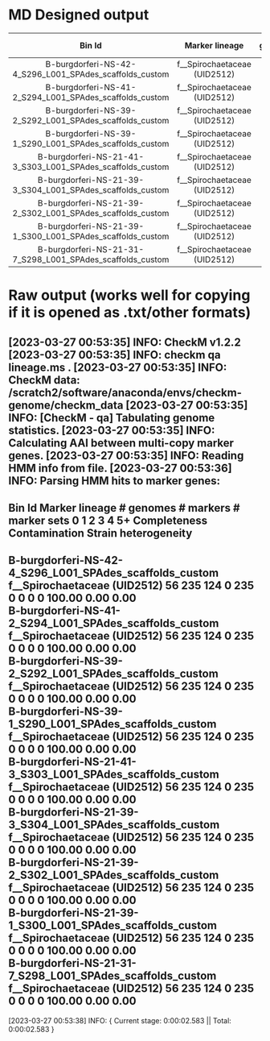 # MD Designed output

| Bin Id                                                      | Marker lineage                 | genomes |  markers   |marker sets|  0   | 1   | 2 | 3 | 4 | 5+  | Completeness | Contamination  | Strain heterogeneity |
|:-----------------------------------------------------------:|:------------------------------:|:-------:|:----------:|:---------:|:----:|:---:|:-:|:-:|:-:|:---:|:------------:|:--------------:|:--------------------:|
  B-burgdorferi-NS-42-4_S296_L001_SPAdes_scaffolds_custom     | f__Spirochaetaceae (UID2512)   |   56    |    235     |     124   |    0 | 235 | 0 | 0 | 0 | 0   |   100.00     |     0.00       |       0.00           |
  B-burgdorferi-NS-41-2_S294_L001_SPAdes_scaffolds_custom     | f__Spirochaetaceae (UID2512)   |   56    |    235     |     124   |    0 | 235 | 0 | 0 | 0 | 0   |   100.00     |     0.00       |       0.00           |
  B-burgdorferi-NS-39-2_S292_L001_SPAdes_scaffolds_custom     | f__Spirochaetaceae (UID2512)   |   56    |    235     |     124   |    0 | 235 | 0 | 0 | 0 | 0   |   100.00     |     0.00       |       0.00           |
  B-burgdorferi-NS-39-1_S290_L001_SPAdes_scaffolds_custom     | f__Spirochaetaceae (UID2512)   |   56    |    235     |     124   |    0 | 235 | 0 | 0 | 0 | 0   |   100.00     |     0.00       |       0.00           |
  B-burgdorferi-NS-21-41-3_S303_L001_SPAdes_scaffolds_custom  | f__Spirochaetaceae (UID2512)   |   56    |    235     |     124   |    0 | 235 | 0 | 0 | 0 | 0   |   100.00     |     0.00       |       0.00           |
  B-burgdorferi-NS-21-39-3_S304_L001_SPAdes_scaffolds_custom  | f__Spirochaetaceae (UID2512)   |   56    |    235     |     124   |    0 | 235 | 0 | 0 | 0 | 0   |   100.00     |     0.00       |       0.00           |
  B-burgdorferi-NS-21-39-2_S302_L001_SPAdes_scaffolds_custom  | f__Spirochaetaceae (UID2512)   |   56    |    235     |     124   |    0 | 235 | 0 | 0 | 0 | 0   |   100.00     |     0.00       |       0.00           |
  B-burgdorferi-NS-21-39-1_S300_L001_SPAdes_scaffolds_custom  | f__Spirochaetaceae (UID2512)   |   56    |    235     |     124   |    0 | 235 | 0 | 0 | 0 | 0   |   100.00     |     0.00       |       0.00           |
  B-burgdorferi-NS-21-31-7_S298_L001_SPAdes_scaffolds_custom  | f__Spirochaetaceae (UID2512)   |   56    |    235     |     124   |    0 | 235 | 0 | 0 | 0 | 0   |   100.00     |     0.00       |       0.00           |

# Raw output (works well for copying if it is opened as .txt/other formats) 

[2023-03-27 00:53:35] INFO: CheckM v1.2.2
[2023-03-27 00:53:35] INFO: checkm qa lineage.ms .
[2023-03-27 00:53:35] INFO: CheckM data: /scratch2/software/anaconda/envs/checkm-genome/checkm_data
[2023-03-27 00:53:35] INFO: [CheckM - qa] Tabulating genome statistics.
[2023-03-27 00:53:35] INFO: Calculating AAI between multi-copy marker genes.
[2023-03-27 00:53:35] INFO: Reading HMM info from file.
[2023-03-27 00:53:36] INFO: Parsing HMM hits to marker genes:
----------------------------------------------------------------------------------------------------------------------------------------------------------------------------------------------------------------------
  Bin Id                                                              Marker lineage          # genomes   # markers   # marker sets   0    1    2   3   4   5+   Completeness   Contamination   Strain heterogeneity  
----------------------------------------------------------------------------------------------------------------------------------------------------------------------------------------------------------------------
  B-burgdorferi-NS-42-4_S296_L001_SPAdes_scaffolds_custom      f__Spirochaetaceae (UID2512)       56         235           124        0   235   0   0   0   0       100.00           0.00               0.00          
  B-burgdorferi-NS-41-2_S294_L001_SPAdes_scaffolds_custom      f__Spirochaetaceae (UID2512)       56         235           124        0   235   0   0   0   0       100.00           0.00               0.00          
  B-burgdorferi-NS-39-2_S292_L001_SPAdes_scaffolds_custom      f__Spirochaetaceae (UID2512)       56         235           124        0   235   0   0   0   0       100.00           0.00               0.00          
  B-burgdorferi-NS-39-1_S290_L001_SPAdes_scaffolds_custom      f__Spirochaetaceae (UID2512)       56         235           124        0   235   0   0   0   0       100.00           0.00               0.00          
  B-burgdorferi-NS-21-41-3_S303_L001_SPAdes_scaffolds_custom   f__Spirochaetaceae (UID2512)       56         235           124        0   235   0   0   0   0       100.00           0.00               0.00          
  B-burgdorferi-NS-21-39-3_S304_L001_SPAdes_scaffolds_custom   f__Spirochaetaceae (UID2512)       56         235           124        0   235   0   0   0   0       100.00           0.00               0.00          
  B-burgdorferi-NS-21-39-2_S302_L001_SPAdes_scaffolds_custom   f__Spirochaetaceae (UID2512)       56         235           124        0   235   0   0   0   0       100.00           0.00               0.00          
  B-burgdorferi-NS-21-39-1_S300_L001_SPAdes_scaffolds_custom   f__Spirochaetaceae (UID2512)       56         235           124        0   235   0   0   0   0       100.00           0.00               0.00          
  B-burgdorferi-NS-21-31-7_S298_L001_SPAdes_scaffolds_custom   f__Spirochaetaceae (UID2512)       56         235           124        0   235   0   0   0   0       100.00           0.00               0.00          
----------------------------------------------------------------------------------------------------------------------------------------------------------------------------------------------------------------------
[2023-03-27 00:53:38] INFO: { Current stage: 0:00:02.583 || Total: 0:00:02.583 }


